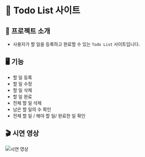 # 📑 Todo List 사이트

## 📖 프로젝트 소개
- 사용자가 할 일을 등록하고 완료할 수 있는 `Todo List` 사이트입니다.

## 🖥️ 기능
- 할 일 등록
- 할 일 수정
- 할 일 삭제
- 할 일 완료
- 전체 할 일 삭제
- 남은 할 일의 수 확인
- 전체 할 일 / 해야 할 일/ 완료한 일 확인

## 🎬 시연 영상
![시연 영상](https://github.com/SSUHYUNKIM/todo-react-app/blob/main/Todo%20List%20Gif.gif?raw=true)

